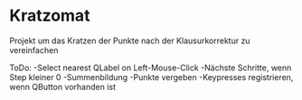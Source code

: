 # Kratzomat
Projekt um das Kratzen der Punkte nach der Klausurkorrektur zu vereinfachen


ToDo:
-Select nearest QLabel on Left-Mouse-Click
-Nächste Schritte, wenn Step kleiner 0
-Summenbildung
-Punkte vergeben
-Keypresses registrieren, wenn QButton vorhanden ist